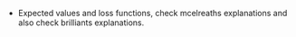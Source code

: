 - Expected values and loss functions, check mcelreaths explanations and also check brilliants explanations. 


